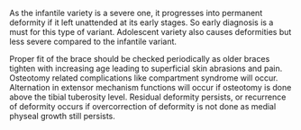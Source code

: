 As the infantile variety is a severe one, it progresses into permanent deformity if it left unattended at its early stages. So early diagnosis is a must for this type of variant. Adolescent variety also causes deformities but less severe compared to the infantile variant.

Proper fit of the brace should be checked periodically as older braces tighten with increasing age leading to superficial skin abrasions and pain. Osteotomy related complications like compartment syndrome will occur. Alternation in extensor mechanism functions will occur if osteotomy is done above the tibial tuberosity level. Residual deformity persists, or recurrence of deformity occurs if overcorrection of deformity is not done as medial physeal growth still persists.